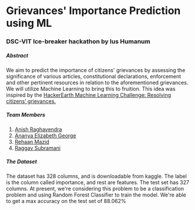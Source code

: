 # Grievances' Importance Prediction using ML
### DSC-VIT Ice-breaker hackathon by Ius Humanum

##### Abstract
We aim to predict the importance of citizens' grievances by assessing the significance of various articles, constitutional declarations, enforcement and other pertinent resources in relation to the aforementioned grievances. We will utilize Machine Learning to bring this to fruition.
This idea was inspired by the [HackerEarth Machine Learning Challenge: Resolving citizens’ grievances.](https://www.hackerearth.com/challenges/competitive/hackerearth-machine-learning-challenge-predict-grievance-importance/)

##### Team Members
1. [Anish Raghavendra](https://github.com/z404)
2. [Ananya Elizabeth George](https://github.com/ananya190)
3. [Rehaan Mazid](https://github.com/Rehaan1)
4. [Raggav Subramani](https://github.com/R-droid101)

##### The Dataset
The dataset has 328 columns, and is downloadable from kaggle. The label is the column called importance, and rest are features. The test set has 327 columns.
At present, we're considering this problem to be a classification problem and using Random Forest Classifier to train the model. We're able to get a max accuracy on the test set of 88.062%
